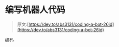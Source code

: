 # 编写机器人代码

> 原文:[https://dev.to/abs3131/coding-a-bot-26id](https://dev.to/abs3131/coding-a-bot-26id)

编码